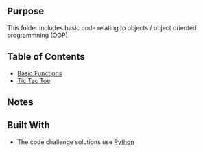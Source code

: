 ## Purpose

This folder includes basic code relating to objects / object oriented programmning (OOP)

## Table of Contents

  - [Basic Functions](basic-functions.py)
  - [Tic Tac Toe](game.py)

## Notes


## Built With

- The code challenge solutions use [Python](https://www.python.org/)
